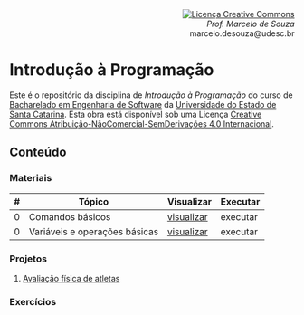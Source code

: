 <div align="right" style="text-align:right"><a rel="license" href="http://creativecommons.org/licenses/by-nc-nd/4.0/"><img alt="Licença Creative Commons" style="border-width:0" src="https://i.creativecommons.org/l/by-nc-nd/4.0/88x31.png" /></a><br><i>Prof. Marcelo de Souza</i><br>marcelo.desouza@udesc.br</div>

# Introdução à Programação

Este é o repositório da disciplina de *Introdução à Programação* do curso de [Bacharelado em Engenharia de Software](https://www.udesc.br/ceavi/engenhariadesoftware) da [Universidade do Estado de Santa Catarina](https://www.udesc.br/ceavi). Esta obra está disponível sob uma Licença <a rel="license" href="http://creativecommons.org/licenses/by-nc-nd/4.0/">Creative Commons Atribuição-NãoComercial-SemDerivações 4.0 Internacional</a>.

## Conteúdo

### Materiais

| # | Tópico | Visualizar | Executar |
|---|--------|------------|----------|
| 0 | Comandos básicos  | [visualizar](https://nbviewer.org/github/souzamarcelo/course-prog-python/blob/main/1-materiais/0-geral.ipynb) | executar |
| 0 | Variáveis e operações básicas  | [visualizar](https://nbviewer.org/github/souzamarcelo/course-prog-python/blob/main/1-materiais/1-variaveis-operacoes.ipynb) | executar |

### Projetos

1. [Avaliação física de atletas](./2-projetos/1-avaliacao-fisica/)

### Exercícios

